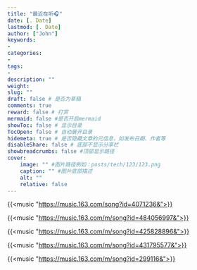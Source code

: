 ```yaml
---
title: "最近在听🎧"
date: [. Date]
lastmod: [. Date]
author: ["John"]
keywords: 
- 
categories: 
- 
tags: 
- 
description: ""
weight:
slug: ""
draft: false # 是否为草稿
comments: true
reward: false # 打赏
mermaid: false #是否开启mermaid
showToc: false # 显示目录
TocOpen: false # 自动展开目录
hidemeta: true # 是否隐藏文章的元信息，如发布日期、作者等
disableShare: false # 底部不显示分享栏
showbreadcrumbs: false #顶部显示路径
cover:
    image: "" #图片路径例如：posts/tech/123/123.png
    caption: "" #图片底部描述
    alt: ""
    relative: false
---
```

{{<music  "https://music.163.com/song?id=4071236&">}}

{{<music  "https://music.163.com/m/song?id=484056997&">}}

{{<music  "https://music.163.com/m/song?id=425828896&">}}

{{<music  "https://music.163.com/m/song?id=431795577&">}}

{{<music  "https://music.163.com/m/song?id=299116&">}}

